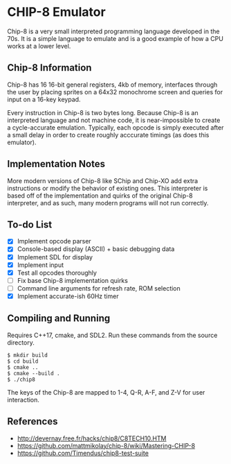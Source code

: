 # CHIP-8 Emulator

Chip-8 is a very small interpreted programming language developed in the 70s. It is a simple language to emulate and is a good example of how a CPU works at a lower level.

## Chip-8 Information

Chip-8 has 16 16-bit general registers, 4kb of memory, interfaces through the user by placing sprites on a 64x32 monochrome screen and queries for input on a 16-key keypad.

Every instruction in Chip-8 is two bytes long. Because Chip-8 is an interpreted language and not machine code, it is near-impossible to create a cycle-accurate emulation. Typically, each opcode is simply executed after a small delay in order to create roughly acccurate timings (as does this emulator).

## Implementation Notes

More modern versions of Chip-8 like SChip and Chip-XO add extra instructions or modify the behavior of existing ones. This interpreter is based off of the implementation and quirks of the original Chip-8 interpreter, and as such, many modern programs will not run correctly.

## To-do List

- [x] Implement opcode parser
- [x] Console-based display (ASCII) + basic debugging data
- [x] Implement SDL for display
- [x] Implement input
- [x] Test all opcodes thoroughly
- [ ] Fix base Chip-8 implementation quirks
- [ ] Command line arguments for refresh rate, ROM selection
- [x] Implement accurate-ish 60Hz timer

## Compiling and Running

Requires C++17, cmake, and SDL2. Run these commands from the source directory.

```
$ mkdir build
$ cd build
$ cmake ..
$ cmake --build .
$ ./chip8
```

The keys of the Chip-8 are mapped to 1-4, Q-R, A-F, and Z-V for user interaction.

## References

- http://devernay.free.fr/hacks/chip8/C8TECH10.HTM
- https://github.com/mattmikolay/chip-8/wiki/Mastering-CHIP-8
- https://github.com/Timendus/chip8-test-suite
